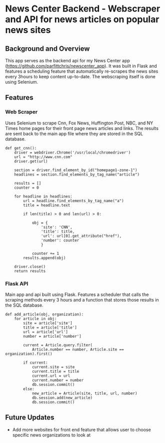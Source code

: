 # News Center Backend - Webscraper and API for news articles on popular news sites

## Background and Overview
This app serves as the backend api for my News Center app (https://github.com/parfittchris/newscenter_app). It was built in Flask and features a scheduling feature that automatically re-scrapes the news sites every 3hours to keep content up-to-date. The webscraping itself is done using Selenium.

## Features

### Web Scraper
Uses Selenium to scrape Cnn, Fox News, Huffington Post, NBC, and NY Times home pages for their front page news articles and links. The results are sent back to the main app file where they are stored in the SQL database.

```
def get_cnn():
    driver = webdriver.Chrome('/usr/local/chromedriver')
    url = "http://www.cnn.com"
    driver.get(url)

    section = driver.find_element_by_id("homepage1-zone-1")
    headlines = section.find_elements_by_tag_name("article")

    results = []
    counter = 0

    for headline in headlines:
        url = headline.find_elements_by_tag_name("a")
        title = headline.text

        if len(title) > 0 and len(url) > 0:

            obj = {
                'site': 'CNN',
                'title': title,
                'url': url[0].get_attribute("href"),
                'number': counter
                }
                
            counter += 1
        results.append(obj)

    driver.close()
    return results
 ```
 
 
### Flask API
Main app and api built using Flask. Features a scheduler that calls the scraping methods every 3 hours and a function that stores those results in the SQL database.

```
def add_article(obj, organization):
    for article in obj:
        site = article['site']
        title = article['title']
        url = article['url']
        number = article['number']

        current = Article.query.filter(
            Article.number == number, Article.site == organization).first()

        if current:
            current.site = site
            current.title = title
            current.url = url
            current.number = number
            db.session.commit()
        else:
            new_article = Article(site, title, url, number)
            db.session.add(new_article)
            db.session.commit()
   ```
   
   ## Future Updates
   * Add more websites for front end feature that allows user to choose specific news organizations to look at



 
